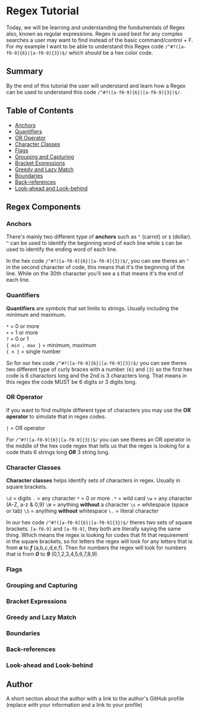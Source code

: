 # Regex Tutorial

Today, we will be learning and understanding the fundumentals of Regex also, known as regular expressions. Regex is used best for any complex searches a user may want to find instead of the basic command/control + F. For my example I want to be able to understand this Regex code ```/^#?([a-f0-9]{6}|[a-f0-9]{3})$/``` which should be a hex color code.

## Summary

By the end of this tutorial the user will understand and learn how a Regex can be used to understand this code ```/^#?([a-f0-9]{6}|[a-f0-9]{3})$/```. 

## Table of Contents

- [Anchors](#anchors)
- [Quantifiers](#quantifiers)
- [OR Operator](#or-operator)
- [Character Classes](#character-classes)
- [Flags](#flags)
- [Grouping and Capturing](#grouping-and-capturing)
- [Bracket Expressions](#bracket-expressions)
- [Greedy and Lazy Match](#greedy-and-lazy-match)
- [Boundaries](#boundaries)
- [Back-references](#back-references)
- [Look-ahead and Look-behind](#look-ahead-and-look-behind)

## Regex Components

### Anchors
There's mainly two different type of **anchors** such as ```^``` (carrot) or ```$``` (dollar). ```^``` can be used to identify the beginning word of each line while ```$``` can be used to identify the ending word of each line.

In the hex code ```/^#?([a-f0-9]{6}|[a-f0-9]{3})$/```, you can see theres an ```^``` in the second character of code, this means that it's the beginning of the line. While on the 30th character you'll see a ```$``` that means it's the end of each line.

### Quantifiers
**Quantifiers** are symbols that set limits to strings. Usually including the minimum and maximum. 

```*``` = 0 or more <br />
```+``` = 1 or more <br />
```?``` = 0 or 1 <br />
```{ min , max }``` = minimum, maximum  <br />
```{ n }``` = single number <br />

So for our hex code ```/^#?([a-f0-9]{6}|[a-f0-9]{3})$/``` you can see theres two different type of curly braces with a number ```{6}``` and ```{3}``` so the first hex code is 6 charactors long and the 2nd is 3 characters long. That means in this regex the code MUST be 6 digits or 3 digits long.

### OR Operator
If you want to find mulitple different type of characters you may use the **OR operator** to simulate that in regex codes.

```|``` = OR operator

For ```/^#?([a-f0-9]{6}|[a-f0-9]{3})$/``` you can see theres an OR operator in the middle of the hex code regex that tells us that the regex is looking for a code thats 6 strings long ***OR*** 3 string long.

### Character Classes
**Character classes** helps identify sets of characters in regex. Usually in square brackets.

```\d``` = digits
```.``` = any character
```*``` = 0 or more
```.*``` = wild card
```\w``` = any character (A-Z, a-z & 0,9)
```\W``` = anything **without** a character
```\s``` = whitespace (space or tab)
```\S``` = anything **without** whitespace
```\.``` = literal character

In our hex code ```/^#?([a-f0-9]{6}|[a-f0-9]{3})$/``` theres two sets of square brackets. ```[a-f0-9]``` and ```[a-f0-9]```, they both are literally saying the same thing. Which means the regex is looking for codes that fit that requirement in the square brackets, so for letters the regex will look for any letters that is from ***a*** to ***f*** (a,b,c,d,e,f). Then for numbers the regex will look for numbers that is from ***0*** to ***9*** (0,1,2,3,4,5,6,7,8,9).

### Flags

### Grouping and Capturing

### Bracket Expressions

### Greedy and Lazy Match

### Boundaries

### Back-references

### Look-ahead and Look-behind

## Author

A short section about the author with a link to the author's GitHub profile (replace with your information and a link to your profile)
